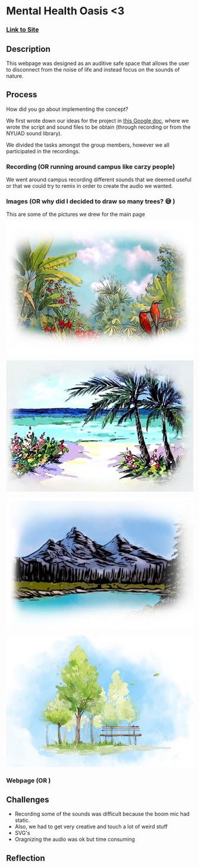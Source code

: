 # Mental Health Oasis <3

### [Link to Site](https://neomort.github.io/Mental-Healh-Oasis/)

## Description

This webpage was designed as an auditive safe space that allows the user to disconnect from the noise of life and instead focus on the sounds of nature. 

## Process
How did you go about implementing the concept?

We first wrote down our ideas for the project in [this Google doc](https://docs.google.com/document/d/1tSty3hbhg3nNiqVSv99J-gym45X9ZM6kK7D3K42ZIqQ/edit?usp=sharing), where we wrote the script and sound files to be obtain (through recording or from the NYUAD sound library).

We divided the tasks amongst the group members, however we all participated in the recordings. 

### Recording (OR running around campus like carzy people)
We went around campus recording different sounds that we deemed useful or that we could try to remix in order to create the audio we wanted. 

### Images (OR why did I decided to draw so many trees? 😅 )

This are some of the pictures we drew for the main page

![alt text](/images/forestSmall.JPG)

![alt text](/images/beachSmall.JPG)

![alt text](/images/mountainSmall.JPG)

![alt text](/images/parkSmall.JPG)

### Webpage (OR )

## Challenges
- Recording some of the sounds was difficult because the boom mic had static. 
- Also, we had to get very creative and touch a lot of weird stuff 
- SVG's 
- Oragnizing the audio was ok but time consuming 

## Reflection

